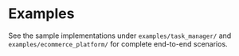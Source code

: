 # Examples

See the sample implementations under `examples/task_manager/` and `examples/ecommerce_platform/` for complete end-to-end scenarios.